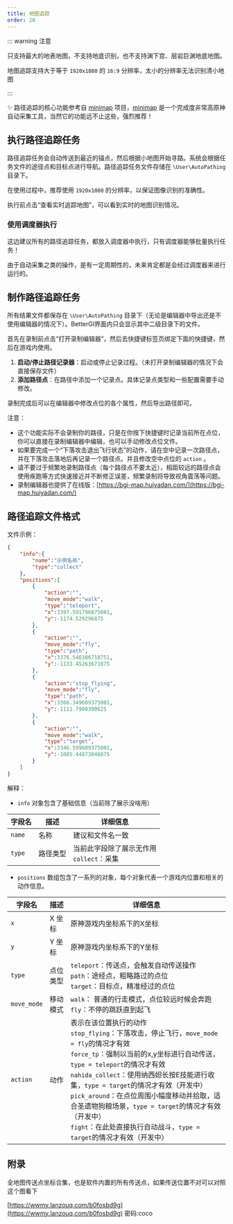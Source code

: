 ```yaml
---
title: 地图追踪
order: 20
---
```


::: warning 注意

只支持最大的地表地图，不支持地底识别，也不支持渊下宫、层岩巨渊地底地图。

地图追踪支持大于等于 `1920x1080` 的 `16:9` 分辨率，太小的分辨率无法识别清小地图

:::

✨ 路径追踪的核心功能参考自 [minimap](https://github.com/tignioj/minimap) 项目，[minimap](https://github.com/tignioj/minimap) 是一个完成度非常高原神自动采集工具，当然它的功能远不止这些，强烈推荐！

## 执行路径追踪任务

路径追踪任务会自动传送到最近的锚点，然后根据小地图开始寻路。系统会根据任务文件的途径点和目标点进行导航。路径追踪任务文件存储在 `\User\AutoPathing` 目录下。

在使用过程中，推荐使用 `1920x1080` 的分辨率，以保证图像识别的准确性。

执行前点击“查看实时追踪地图”，可以看到实时的地图识别情况。

### 使用调度器执行

这边建议所有的路径追踪任务，都放入调度器中执行，只有调度器能够批量执行任务！

由于自动采集之类的操作，是有一定周期性的，未来肯定都是会经过调度器来进行运行的。

## 制作路径追踪任务

所有结果文件都保存在 `\User\AutoPathing` 目录下（无论是编辑器中导出还是不使用编辑器的情况下）。BetterGI界面内只会显示其中二级目录下的文件。

首先在录制前点击“打开录制编辑器”，然后去快捷键标签页绑定下面的快捷键，然后在游戏内使用。

1. **启动/停止路径记录器**：启动或停止记录过程。（未打开录制编辑器的情况下会直接保存文件）
2. **添加路径点**：在路径中添加一个记录点。具体记录点类型和一些配置需要手动修改。

录制完成后可以在编辑器中修改点位的各个属性，然后导出路径即可。

注意：
- 这个功能实际不会录制你的路径，只是在你按下快捷键时记录当前所在点位，你可以直接在录制编辑器中编辑，也可以手动修改点位文件。
- 如果要完成一个“下落攻击退出飞行状态”的动作，请在空中记录一次路径点，并在下落攻击落地后再记录一个路径点。并且修改空中点位的 `action` 。
- 请不要过于频繁地录制路径点（每个路径点不要太近），相距较远的路径点会使用疾跑等方式快速接近并不断修正误差，频繁录制将导致视角震荡等问题。
- 录制编辑器也提供了在线版：[https://bgi-map.huiyadan.com/](https://bgi-map.huiyadan.com/)

## 路径追踪文件格式

文件示例：

```json
{
	"info":{
		"name":"示例名称",
		"type":"collect"
	},
	"positions":[
		{
			"action":"",
			"move_mode":"walk",
			"type":"teleport",
			"x":3397.591796875001,
			"y":-1174.529296875
		},
		{
			"action":"",
			"move_mode":"fly",
			"type":"path",
			"x":3376.546386718751,
			"y":-1133.45263671875
		},
		{
			"action":"stop_flying",
			"move_mode":"fly",
			"type":"path",
			"x":3366.349609375001,
			"y":-1111.7900390625
		},
		{
			"action":"",
			"move_mode":"walk",
			"type":"target",
			"x":3346.599609375001,
			"y":-1085.44873046875
		}
	]
}
```

解释：

- `info` 对象包含了基础信息（当前除了展示没啥用）

| 字段名    | 描述 | 详细信息                          |
|--------| --- |-------------------------------|
| `name` | 名称 | 建议和文件名一致                      |
| `type` | 路径类型 | 当前此字段除了展示无作用 <br>`collect`：采集 |

- `positions` 数组包含了一系列的对象，每个对象代表一个游戏内位置和相关的动作信息。

| 字段名 | 描述   | 详细信息                                                                                                                                                                                                                                                                                                                       |
| --- |------|----------------------------------------------------------------------------------------------------------------------------------------------------------------------------------------------------------------------------------------------------------------------------------------------------------------------------|
| `x` | X 坐标 | 原神游戏内坐标系下的X坐标                                                                                                                                                                                                                                                                                                              |
| `y` | Y 坐标 | 原神游戏内坐标系下的Y坐标                                                                                                                                                                                                                                                                                                              |
| `type` | 点位类型 | `teleport`：传送点，会触发自动传送操作 <br>`path`：途经点，粗略路过的点位 <br>`target`：目标点，精准经过的点位                                                                                                                                                                                                                                                   |
| `move_mode` | 移动模式 | `walk`： 普通的行走模式，点位较远时候会奔跑 <br> `fly`：不停的跳跃直到起飞                                                                                                                                                                                                                                                                             |
| `action` | 动作   | 表示在该位置执行的动作 <br> `stop_flying`：下落攻击，停止飞行，`move_mode = fly`的情况才有效  <br> `force_tp`：强制以当前的x,y坐标进行自动传送，`type = teleport`的情况才有效 <br> `nahida_collect`：使用纳西妲长按E技能进行收集，`type = target`的情况才有效（开发中） <br> `pick_around`：在点位周围小幅度移动并拾取，适合圣遗物狗粮场景，`type = target`的情况才有效（开发中）  <br> `fight`：在此处直接执行自动战斗，`type = target`的情况才有效（开发中） |


## 附录

全地图传送点坐标合集，也是软件内置的所有传送点，如果传送位置不对可以对照这个图看下

[https://wwmy.lanzouq.com/b0fosbd9g](https://wwmy.lanzouq.com/b0fosbd9g) 密码:coco
